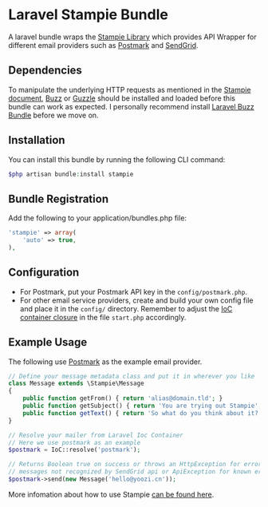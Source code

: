 Laravel Stampie Bundle
============

A laravel bundle wraps the [Stampie Library](https://github.com/henrikbjorn/Stampie) which provides API Wrapper for different email providers such as [Postmark](http://postmarkapp.com/) and [SendGrid](http://sendgrid.com/).

## Dependencies

To manipulate the underlying HTTP requests as mentioned in the [Stampie document](https://github.com/henrikbjorn/Stampie#providers), [Buzz](http://github.com/kriswallsmith/Buzz) or [Guzzle](http://guzzlephp.org) should be installed and loaded before this bundle can work as expected. I personally recommend install [Laravel Buzz Bundle](https://github.com/cnsaturn/laravel-buzz) before we move on.

## Installation

You can install this bundle by running the following CLI command:

```php
$php artisan bundle:install stampie
```

## Bundle Registration

Add the following to your application/bundles.php file:

```php
'stampie' => array(
    'auto' => true,
),
```

## Configuration

* For Postmark, put your Postmark API key in the `config/postmark.php`.
* For other email service providers, create and build your own config file and place it in the `config/` directory. Remember to adjust the [IoC container closure](http://laravel.com/docs/ioc) in the file `start.php` accordingly.

## Example Usage

The following use [Postmark](http://postmarkapp.com/) as the example email provider.

```php
// Define your message metadata class and put it in wherever you like
class Message extends \Stampie\Message
{
    public function getFrom() { return 'alias@domain.tld'; }
    public function getSubject() { return 'You are trying out Stampie'; }
    public function getText() { return 'So what do you think about it?'; }
}

// Resolve your mailer from Laravel Ioc Container
// Here we use postmark as an example
$postmark = IoC::resolve('postmark');

// Returns Boolean true on success or throws an HttpException for error
// messages not recognized by SendGrid api or ApiException for known errors.
$postmark->send(new Message('hello@yoozi.cn'));

```

More infomation about how to use Stampie [can be found here](https://github.com/henrikbjorn/Stampie).